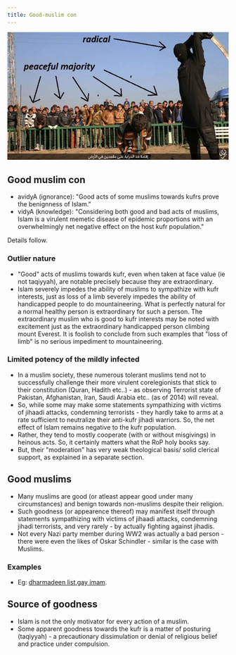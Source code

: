```yaml
---
title: Good-muslim con
---
```


[![](../../../../images/islamic-public-execution.jpg)](../../../../../images/islamic-public-execution.jpg)

## Good muslim con

- avidyA (ignorance): "Good acts of some muslims towards kufrs prove the benignness of Islam."
- vidyA (knowledge): "Considering both good and bad acts of muslims, Islam is a virulent memetic disease of epidemic proportions with an overwhelmingly net negative effect on the host kufr population."

Details follow.

### Outlier nature

- "Good" acts of muslims towards kufr, even when taken at face value (ie not taqiyyah), are notable precisely because they are extraordinary.
- Islam severely impedes the ability of muslims to sympathize with kufr interests, just as loss of a limb severely impedes the ability of handicapped people to do mountaineering. What is perfectly natural for a normal healthy person is extraordinary for such a person. The extraordinary muslim who is good to kufr interests may be noted with excitement just as the extraordinary handicapped person climbing mount Everest. It is foolish to conclude from such examples that "loss of limb" is no serious impediment to mountaineering.

### Limited potency of the mildly infected

- In a muslim society, these numerous tolerant muslims tend not to successfully challenge their more virulent corelegionists that stick to their constitution (Quran, Hadith etc..) - as observing Terrorist state of Pakistan, Afghanistan, Iran, Saudi Arabia etc.. (as of 2014) will reveal.
- So, while some may make some statements sympathizing with victims of jihaadi attacks, condemning terrorists - they hardly take to arms at a rate sufficient to neutralize their anti-kufr jihadi warriors. So, the net effect of Islam remains negative to the kufr population.
- Rather, they tend to mostly cooperate (with or without misgivings) in heinous acts. So, it certainly matters what the RoP holy books say.
- But, their "moderation" has very weak theological basis/ solid clerical support, as explained in a separate section.

## Good muslims

- Many muslims are good (or atleast appear good under many circumstances) and benign towards non-muslims despite their religion.
- Such goodness (or appearence thereof) may manifest itself through statements sympathizing with victims of jihaadi attacks, condemning jihadi terrorists, and very rarely - by actually fighting against jihadis.
- Not every Nazi party member during WW2 was actually a bad person - there were even the likes of Oskar Schindler - similar is the case with Muslims.

### Examples

- Eg: [dharmadeen list](http://dharmadeen.com/),[gay imam](http://www.spiegel.de/international/world/gay-muslim-imam-brings-message-of-tolerance-to-europe-a-985863.html#spRedirectedFrom=www&referrrer=http://t.co/EC09h1pcc4).

## Source of goodness

- Islam is not the only motivator for every action of a muslim.
- Some apparent goodness towards the kufr is a matter of posturing (taqiyyah) - a precautionary dissimulation or denial of religious belief and practice under compulsion.


